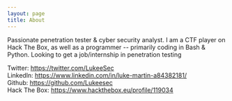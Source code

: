 ```yaml
---
layout: page
title: About
---
```


Passionate penetration tester & cyber security analyst. I am a CTF player on Hack The Box, as well as a programmer -- primarily coding in Bash & Python. Looking to get a job/internship in penetration testing 

Twitter: <https://twitter.com/LukeeSec>  
Linkedln: <https://www.linkedin.com/in/luke-martin-a84382181/>  
Github: <https://github.com/Lukeesec>  
Hack The Box: <https://www.hackthebox.eu/profile/119034>
